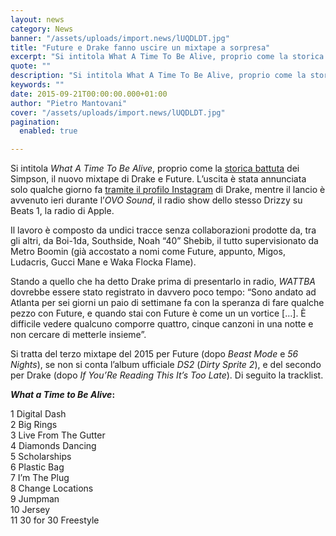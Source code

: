 ```yaml
---
layout: news
category: News
banner: "/assets/uploads/import.news/lUQDLDT.jpg"
title: "Future e Drake fanno uscire un mixtape a sorpresa"
excerpt: "Si intitola What A Time To Be Alive, proprio come la storica battuta dei Simpson, il nuovo mixtape di Drake e Future. L’uscita è stata annunciata solo qualche giorno fa tramite il profilo Instagram di Drake, mentre il lancio è avvenuto ieri durante l’OVO Sound, il radio show dello stesso Drizzy su Beats 1, la [&hellip"
quote: ""
description: "Si intitola What A Time To Be Alive, proprio come la storica battuta dei Simpson, il nuovo mixtape di Drake e Future. L’uscita è stata annunciata solo qualche giorno fa tramite il profilo Instagram di Drake, mentre il lancio è avvenuto ieri durante l’OVO Sound, il radio show dello stesso Drizzy su Beats 1, la [&hellip"
keywords: ""
date: 2015-09-21T00:00:00.000+01:00
author: "Pietro Mantovani"
cover: "/assets/uploads/import.news/lUQDLDT.jpg"
pagination:
  enabled: true

---
```


[](https://hotmc.com/wp-content/uploads/2015/09/lUQDLDT.jpg)

Si intitola _What A Time To Be Alive_, proprio come la [storica battuta](https://www.youtube.com/watch?v=qu32fBkiHFE) dei Simpson, il nuovo mixtape di Drake e Future. L’uscita è stata annunciata solo qualche giorno fa [tramite il profilo Instagram](https://instagram.com/p/70Y78JDQHO/) di Drake, mentre il lancio è avvenuto ieri durante l’_OVO Sound_, il radio show dello stesso Drizzy su Beats 1, la radio di Apple.

Il lavoro è composto da undici tracce senza collaborazioni prodotte da, tra gli altri, da Boi-1da, Southside, Noah “40” Shebib, il tutto supervisionato da Metro Boomin (già accostato a nomi come Future, appunto, Migos, Ludacris, Gucci Mane e Waka Flocka Flame).

Stando a quello che ha detto Drake prima di presentarlo in radio, _WATTBA_ dovrebbe essere stato registrato in davvero poco tempo: “Sono andato ad Atlanta per sei giorni un paio di settimane fa con la speranza di fare qualche pezzo con Future, e quando stai con Future è come un un vortice \[…\]. È difficile vedere qualcuno comporre quattro, cinque canzoni in una notte e non cercare di metterle insieme”.

Si tratta del terzo mixtape del 2015 per Future (dopo _Beast Mode_ e _56 Nights_), se non si conta l’album ufficiale _DS2_ (_Dirty Sprite 2_), e del secondo per Drake (dopo _If You’Re Reading This It’s Too Late_). Di seguito la tracklist.

**_What a Time to Be Alive_:**

1 Digital Dash  
2 Big Rings  
3 Live From The Gutter  
4 Diamonds Dancing  
5 Scholarships  
6 Plastic Bag  
7 I’m The Plug  
8 Change Locations  
9 Jumpman  
10 Jersey  
11 30 for 30 Freestyle